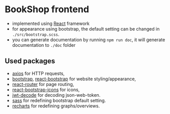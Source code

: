 # BookShop frontend

- implemented using [React](https://react.dev/) framework
- for appearance using bootstrap, the default setting can be changed in `./src/bootstrap.scss`.
- you can generate documentation by running `npm run doc`, it will generate documentation
  to `./doc` folder

## Used packages

- [axios](https://axios-http.com/) for HTTP requests,
- [bootstrap](https://getbootstrap.com/), [react-bootstrap](https://react-bootstrap.netlify.app/)
  for website styling/appearance,
- [react-router](https://reactrouter.com/en/main) for page routing,
- [react-bootstrap-icons](https://www.npmjs.com/package/react-bootstrap-icons) for icons,
- [jwt-decode](https://www.npmjs.com/package/jwt-decode) for decoding json-web-token.
- [sass](https://www.npmjs.com/package/sass) for redefining bootstrap default setting.
- [recharts](https://recharts.org/) for redefining graphs/overviews.
